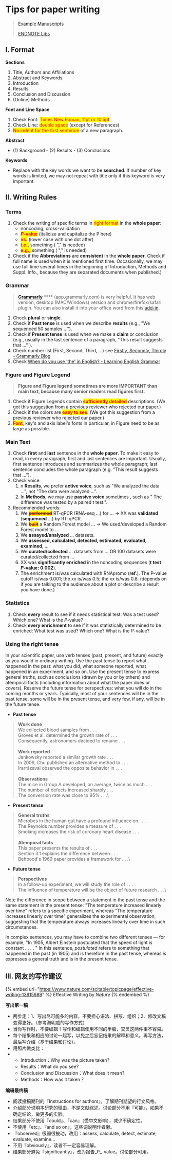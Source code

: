 # Tips for paper writing

> [Example Manuscripts](https://cloud.tsinghua.edu.cn/d/d2c5d0670b7143deb2d4/)
>
> [ENDNOTE Libs](https://cloud.tsinghua.edu.cn/d/07d2b19d6b284ebea5ea/?p=%2FENDNOTE\&mode=list)

## I. Format

**Sections**

1. Title, Authors and Affiliations
2. Abstract and Keywords
3. Introduction
4. Results
5. Conclusion and Discussion
6. (Online) Methods

**Font and Line Space**

1. Check Font: <mark style="color:red;">Times New Roman, 11pt or 10.5pt</mark>
2. Check Line: <mark style="color:red;">double space</mark> (except for References)
3. <mark style="color:red;">No indent for the first sentence</mark> of a new paragraph.

**Abstract**

* (1) Background - (2) Results - (3) Conclusions

**Keywords**

* Replace with the key words we want to be **searched**. If number of key words is limited, we may not repeat with title only if this keyword is very important.

## II. Writing Rules

### **Terms**

1. Check the writing of specific terms in <mark style="color:red;">right format</mark> in the **whole paper**:
   * noncoding, cross-validation
   * _<mark style="color:red;">**P**</mark>_<mark style="color:red;">**-value**</mark> (italicize and capitalize the P here)
   * <mark style="color:red;">**vs.**</mark> (lower case with one dot after)
   * <mark style="color:red;">**i.e.,**</mark> <mark style="color:red;"></mark><mark style="color:red;"></mark> something ( "," is needed)&#x20;
   * <mark style="color:red;">**e.g.,**</mark> something ( "," is needed)
2. Check if the **Abbreviations** are **consistent** in the **whole paper**. Check if full name is used when it is mentioned first time. Occasionally, we may use full time several times in the beginning of Introduction, Methods and Suppl. Info., because they are separated documents when published.)

### **Grammar**

> [**Grammarly**](https://app.grammarly.com) **** (app.grammarly.com) is very helpful. It has web version, desktop (MAC/Windows) version and chrome/firefox/safari plugin. You can also install it into your office word from this [add-in](https://appsource.microsoft.com/en-us/marketplace/apps?product=office\&page=1\&src=office\&search=grammarly).

1. Check **plural** or **single**.
2. Check if **Past tense** is used when we describe **results** (e.g., "We sequenced 50 samples ...").
3. Check if **Present tense** is used when we make a **claim** or conclusion (e.g., usually in the last sentence of a paragraph, "This result suggests that …" ).
4. Check number list (First, Second, Third, ...) see [Firstly, Secondly, Thirdly - Grammarly Blog](https://www.grammarly.com/blog/firstly/)
5. Check [When do you use 'the' in English? - Learning English Grammar ](https://grammar.collinsdictionary.com/easy-learning/when-do-you-use-the-in-english)

### **Figure and Figure Legend**

> **Figure and Figure legend sometimes are more IMPORTANT than main text, because many senior readers read figures first.**

1. Check if Figure Legends contain <mark style="color:red;">**sufficiently detailed**</mark> descriptions. (We got this suggestion from a previous reviewer who rejected our paper.)
2. Check if the colors are <mark style="color:red;">**easy to see**</mark>.  (We got this suggestion from a previous reviewer who rejected our paper.)
3. <mark style="color:red;">**Font**</mark>, key's and axis label's fonts in particular, in Figure need to be as large as possible.

### **Main Text**

1. Check **first** and **last** sentence in the **whole paper**. To make it easy to read, in every paragraph, first and last sentences are important. Usually, first sentence introduces and summarizes the whole paragraph; last sentence concludes the whole paragraph (e.g. "This result suggests that ...").
2. Check voice:&#x20;
   1. &#x20;n **Results**, we prefer **active voice**, such as "We analyzed the data …", not "The data were analyzed …".&#x20;
   2. In **Methods**, we may use **passive voice** sometimes , such as " The difference was tested by a paired t test.".
3. Recommended words:
   1. We <mark style="color:red;"></mark> <mark style="color:red;"></mark>~~<mark style="color:red;">**performed**</mark>~~ <mark style="color:red;"></mark><mark style="color:red;"></mark> RT-qPCR (RNA-seq …) for … → XX was **validated** (**sequenced** ...) by RT-qPCR.
   2. We ~~<mark style="color:red;">**built**</mark>~~ a Random Forest model … → We used/developed a Random Forest model to …
   3. We **assayed/analyzed** … datasets.
   4. We **assessed, calculated, detected, estimated, evaluated, examined**, ...
   5. We **curated/collected** … datasets from … OR 100 datasets were curated/collected from ...
   6. XX was **significantly enriched** in the noncoding sequences (**t test** _**P**_**-value: 0.002**).
   7. The enrichment is/was calculated with RNApromo (**ref.**). The P-value cutoff is/was 0.001; the xx is/was 0.5; the xx is/was 0.8. (depends on if you are talking to the audience about a plot or describe a result you have done.)

### **Statistics**

1. Check **every** result to see if it needs statistical test: Was a test used? Which one? What is the _P_-value?
2. Check  **every enrichment** to see if it was statistically determined to be enriched:  What test was used? Which one? What is the _P_-value?

### Using the right tense

In your scientific paper, use verb tenses (past, present, and future) exactly as you would in ordinary writing. Use the past tense to report what happened in the past: what you did, what someone reported, what happened in an experiment, and so on. Use the present tense to express general truths, such as conclusions (drawn by you or by others) and atemporal facts (including information about what the paper does or covers). Reserve the future tense for perspectives: what you will do in the coming months or years. Typically, most of your sentences will be in the past tense, some will be in the present tense, and very few, if any, will be in the future tense.

* **Past tense**

> **Work done**\
> We collected blood samples from . . .\
> Groves et al. determined the growth rate of . . .\
> Consequently, astronomers decided to rename . . .\
> \
> **Work reported**\
> Jankowsky reported a similar growth rate . . .\
> In 2009, Chu published an alternative method to . . .\
> Irarrázaval observed the opposite behavior in . . .\
> \
> **Observations**\
> The mice in Group A developed, on average, twice as much . . .\
> The number of defects increased sharply . . .\
> The conversion rate was close to 95% . . .\
>

* **Present tense**

> **General truths**\
> Microbes in the human gut have a profound influence on . . .\
> The Reynolds number provides a measure of . . .\
> Smoking increases the risk of coronary heart disease . . .\
> \
> **Atemporal facts**\
> This paper presents the results of . . .\
> Section 3.1 explains the difference between . . .\
> Behbood's 1969 paper provides a framework for . . .\
>

* **Future tense**

> **Perspectives**\
> In a follow-up experiment, we will study the role of . . .\
> The influence of temperature will be the object of future research . . .\
>

Note the difference in scope between a statement in the past tense and the same statement in the present tense: "The temperature increased linearly over time" refers to a specific experiment, whereas "The temperature increases linearly over time" generalizes the experimental observation, suggesting that the temperature always increases linearly over time in such circumstances.

In complex sentences, you may have to combine two different tenses — for example, "In 1905, Albert Einstein postulated that the speed of light is constant . . . . " In this sentence, _postulated_ refers to something that happened in the past (in 1905) and is therefore in the past tense, whereas _is_ expresses a general truth and is in the present tense.



## III. 网友的写作建议

{% embed url="https://www.nature.com/scitable/topicpage/effective-writing-13815989" %}
Effective Writing by _Nature_
{% endembed %}

**写出第一稿**

* 两步走：1、写出尽可能多的内容，不要担心语法、拼写、组织；2、修改文稿变得更好。（参考海明威的写作方式）
* 当你写作时，不要编辑！写作和编辑使用不同的半脑，交叉这两件事不容易。
* 每个结果和相应的讨论一起写，以免之后忘记结果的解释和意义。再写方法，最后写介绍（基于结果和讨论）。
* 用照片做类比：
*
  * Introduction：Why was the picture taken?
  * Results：What do you see?
  * Conclusion and Discussion：What does it mean?
  * Methods：How was it taken？

**编辑最终稿**

* 阅读投稿期刊的『Instructions for authors』，了解期刊期望的行文风格。
* 介绍部分说明本研究的理由，不是文献综述。讨论部分不用『可能』，如果不确定结论，做更多的实验。
* 结果部分不使用『could』、『can』（受中文影响），减少不确定性。
* 不使用『etc』、『and so on』，这些词说明作者懒。
* 『observed』很弱很被动，改用：assess, calculate, detect, estimate, evaluate, examine...
* 不用『obviously』，读者不一定容易理解。
* 结果部分避免『significantly』，改为报告_P_-value。讨论部分可用。
